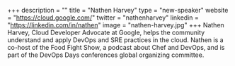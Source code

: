 +++
description = ""
title = "Nathen Harvey"
type = "new-speaker"
website = "https://cloud.google.com/"
twitter = "nathenharvey"
linkedin = "https://linkedin.com/in/nathen"
image = "nathen-harvey.jpg"
+++
Nathen Harvey, Cloud Developer Advocate at Google, helps the community understand and apply DevOps and SRE practices in the cloud. Nathen is a co-host of the Food Fight Show, a podcast about Chef and DevOps, and is part of the DevOps Days conferences global organizing committee.